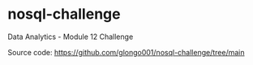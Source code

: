 # nosql-challenge

Data Analytics - Module 12 Challenge


Source code: https://github.com/glongo001/nosql-challenge/tree/main
